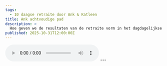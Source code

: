 ```yaml
---
tags:
  - 10 daagse retraite door Ank & Katleen
title: Ank achtvoudige pad
description: >
  Hoe geven we de resultaten van de retraite vorm in het dagdagelijkse leven?
published: 2025-10-31T12:00:00Z
---
```


<audio controls class="w-full">
  <source src="/lezingen/Lezing Ank Achtvoudige Pad Maanhoeve aug 25.mp3" type="audio/mp3" />
</audio>
---
